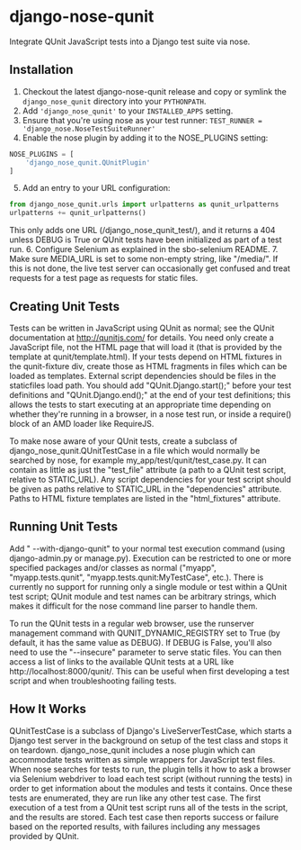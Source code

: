 django-nose-qunit
=================

Integrate QUnit JavaScript tests into a Django test suite via nose.

Installation
------------

1.  Checkout the latest django-nose-qunit release and copy or symlink the
`django_nose_qunit` directory into your `PYTHONPATH`.
2.  Add `'django_nose_qunit'` to your `INSTALLED_APPS` setting.
3.  Ensure that you're using nose as your test runner:
`TEST_RUNNER = 'django_nose.NoseTestSuiteRunner'`
4.  Enable the nose plugin by adding it to the NOSE_PLUGINS setting:
```python
NOSE_PLUGINS = [
    'django_nose_qunit.QUnitPlugin'
]
```
5.  Add an entry to your URL configuration:
```python
from django_nose_qunit.urls import urlpatterns as qunit_urlpatterns
urlpatterns += qunit_urlpatterns()
```
This only adds one URL (/django_nose_qunit_test/), and it returns a 404 unless
DEBUG is True or QUnit tests have been initialized as part of a test run.
6.  Configure Selenium as explained in the sbo-selenium README.
7.  Make sure MEDIA_URL is set to some non-empty string, like "/media/".  If
this is not done, the live test server can occasionally get confused and treat
requests for a test page as requests for static files.

Creating Unit Tests
-------------------

Tests can be written in JavaScript using QUnit as normal; see the QUnit
documentation at http://qunitjs.com/ for details.  You need only create a
JavaScript file, not the HTML page that will load it (that is provided by the
template at qunit/template.html).  If your tests depend on HTML fixtures in the
qunit-fixture div, create those as HTML fragments in files which can be loaded
as templates.  External script dependencies should be files in the staticfiles
load path.  You should add "QUnit.Django.start();" before your test definitions
and "QUnit.Django.end();" at the end of your test definitions; this allows the
tests to start executing at an appropriate time depending on whether they're
running in a browser, in a nose test run, or inside a require() block of an AMD
loader like RequireJS.

To make nose aware of your QUnit tests, create a subclass of
django_nose_qunit.QUnitTestCase in a file which would normally be searched by
nose, for example my_app/test/qunit/test_case.py.  It can contain as little as
just the "test_file" attribute (a path to a QUnit test script, relative to
STATIC_URL).  Any script dependencies for your test script should be given
as paths relative to STATIC_URL in the "dependencies" attribute.  Paths to
HTML fixture templates are listed in the "html_fixtures" attribute.

Running Unit Tests
------------------
Add " --with-django-qunit" to your normal test execution command (using
django-admin.py or manage.py).  Execution can be restricted to one or more
specified packages and/or classes as normal ("myapp", "myapp.tests.qunit",
"myapp.tests.qunit:MyTestCase", etc.).  There is currently no support for
running only a single module or test within a QUnit test script; QUnit module
and test names can be arbitrary strings, which makes it difficult for the nose
command line parser to handle them.

To run the QUnit tests in a regular web browser, use the runserver management
command with QUNIT_DYNAMIC_REGISTRY set to True (by default, it has the same
value as DEBUG).  If DEBUG is False, you'll also need to use the "--insecure"
parameter to serve static files.  You can then access a list of links to the
available QUnit tests at a URL like http://localhost:8000/qunit/.  This can be
useful when first developing a test script and when troubleshooting failing
tests.

How It Works
------------
QUnitTestCase is a subclass of Django's LiveServerTestCase, which starts a
Django test server in the background on setup of the test class and stops it on
teardown.  django_nose_qunit includes a nose plugin which can accommodate tests
written as simple wrappers for JavaScript test files.  When nose searches for
tests to run, the plugin tells it how to ask a browser via Selenium webdriver
to load each test script (without running the tests) in order to get
information about the modules and tests it contains.  Once these tests are
enumerated, they are run like any other test case.  The first execution of
a test from a QUnit test script runs all of the tests in the script, and the
results are stored.  Each test case then reports success or failure based on
the reported results, with failures including any messages provided by QUnit.
